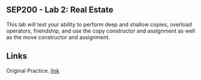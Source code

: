 ## SEP200 - Lab 2: Real Estate
This lab will test your ability to perform deep and shallow copies, overload operators, friendship, and use the copy constructor and assignment as well as the move constructor and assignment.

## Links
Original Practice. [link](https://github-pages.senecacollege.ca/sep200/Labs/Lab2/Lab2.html)
